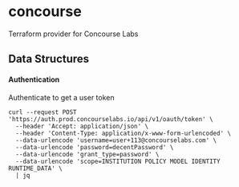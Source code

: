 # concourse

Terraform provider for Concourse Labs

## Data Structures

#### Authentication

Authenticate to get a user token

```
curl --request POST 'https://auth.prod.concourselabs.io/api/v1/oauth/token' \
  --header 'Accept: application/json' \
  --header 'Content-Type: application/x-www-form-urlencoded' \
  --data-urlencode 'username=user+113@concourselabs.com' \
  --data-urlencode 'password=decentPassword' \
  --data-urlencode 'grant_type=password' \
  --data-urlencode 'scope=INSTITUTION POLICY MODEL IDENTITY RUNTIME_DATA' \
  | jq
```
